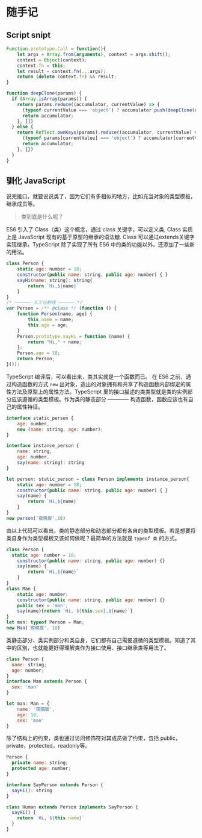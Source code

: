 # 随手记

## Script snipt

```JavaScript
Function.prototype.Call = function(){
    let args = Array.from(arguments), context = args.shift();
    context = Object(context);
    context.fn = this;
    let result = context.fn(...args);
    return (delete context.fn) && result;
}

function deepClone(params) {
  if (Array.isArray(params)) {
    return params.reduce((accumulator, currentValue) => {
      (typeof currentValue === 'object') ? accumulator.push(deepClone(currentValue)) : accumulator.push(currentValue);
      return accumulator;
    }, [])
  } else {
    return Reflect.ownKeys(params).reduce((accumulator, currentValue) => {
      (typeof params[currentValue] === 'object') ? accumulator[currentValue] = deepClone(params[currentValue]) : accumulator[currentValue] = params[currentValue];
      return accumulator;
    }, {})
  }
}
```

## 驯化 JavaScript

说完接口，就要说说类了，因为它们有多相似的地方，比如充当对象的类型模板，继承成员等。

> 类到底是什么呢？

ES6 引入了 Class（类）这个概念，通过 class 关键字，可以定义类, Class 实质上是 JavaScript 现有的基于原型的继承的语法糖. Class 可以通过extends关键字实现继承。TypeScript 除了实现了所有 ES6 中的类的功能以外，还添加了一些新的用法。

```JavaScript
class Person {
    static age: number = 18;
    constructor(public name: string, public age: number) { }
    sayHi(name: string): string{
        return `Hi,${name}`
    }
}
/* —————— 人工分割线 —————— */
var Person = /** @class */ (function () {
    function Person(name, age) {
        this.name = name;
        this.age = age;
    }
    Person.prototype.sayHi = function (name) {
        return "Hi," + name;
    };
    Person.age = 18;
    return Person;
}());
```

TypeScript 编译后，可以看出来，类其实就是一个函数而已。
在 ES6 之前，通过构造函数的方式 `new` 出对象，造出的对象拥有和共享了构造函数内部绑定的属性方法及原型上的属性方法。TypeScript 里的接口描述的类类型就是类的实例部分应该遵循的类型模板。作为类的静态部分 ———— 构造函数，函数应该也有自己的属性特征。

```JavaScript
interface static_person {
    age: number,
    new (name: string, age: number);
}

interface instance_person {
    name: string,
    age: number,
    say(name: string): string
}

let person: static_person = class Person implements instance_person{
    static age: number = 18;
    constructor(public name: string, public age: number) { }
    say(name) {
        return `Hi,${name}`
    }
}
new person('夜曉宸',18)
```

由以上代码可以看出，类的静态部分和动态部分都有各自的类型模板。若是想要将类自身作为类型模板又该如何做呢？最简单的方法就是 `typeof 类` 的方式。

```JavaScript
class Person {
  static age: number = 18;
    constructor(public name: string, public age: number) {}
    say(name) {
        return `Hi,${name}`
    }
}
class Man {
    static age: number;
    constructor(public name: string, public age: number) {}
    public sex = 'man';
    say(name){return `Hi, ${this.sex},${name}`}
}
let man: typeof Person = Man;
new Man('夜曉宸', 18)
```

类静态部分、类实例部分和类自身，它们都有自己需要遵循的类型模板。知道了其中的区别，也就能更好得理解类作为接口使用、接口继承类等用法了。

```JavaScript
class Person {
  name: string;
  age: number;
}
interface Man extends Person {
  sex: 'man'
}

let man: Man = {
    name: '夜曉宸',
    age: 18,
    sex: 'man'
}
```

除了结构上的约束，类也通过访问修饰符对其成员做了约束，包括 public，private，protected，readonly等。

```JavaScript
Person {
  private name: string;
  protected age: number;
}

interface SayPerson extends Person {
  sayHi(): string
}

class Human extends Person implements SayPerson {
  sayHi() {
    return `Hi, ${this.name}`
  }
}
```